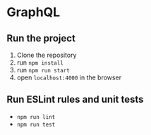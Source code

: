 # GraphQL

## Run the project

1. Clone the repository
2. run `npm install`
3. run `npm run start`
4. open `localhost:4000` in the browser

## Run ESLint rules and unit tests
* `npm run lint`
* `npm run test`
